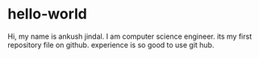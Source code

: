 # hello-world

Hi,
my name is ankush jindal.
I am computer science engineer.
its my first repository file on github.
experience is so good to use git hub.
